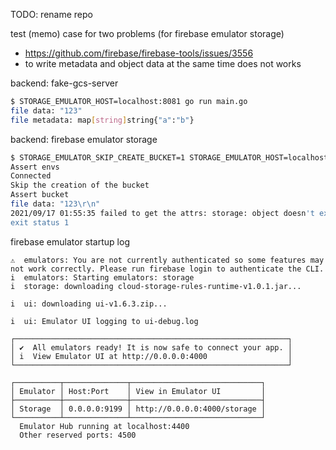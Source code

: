 TODO: rename repo

test (memo) case for two problems (for firebase emulator storage)
* https://github.com/firebase/firebase-tools/issues/3556
* to write metadata and object data at the same time does not works

backend: fake-gcs-server

```bash
$ STORAGE_EMULATOR_HOST=localhost:8081 go run main.go
file data: "123"
file metadata: map[string]string{"a":"b"}
```

backend: firebase emulator storage
```bash
$ STORAGE_EMULATOR_SKIP_CREATE_BUCKET=1 STORAGE_EMULATOR_HOST=localhost:9199 go run main.go
Assert envs
Connected
Skip the creation of the bucket
Assert bucket
file data: "123\r\n"
2021/09/17 01:55:35 failed to get the attrs: storage: object doesn't exist
exit status 1
```

firebase emulator startup log

```log
⚠  emulators: You are not currently authenticated so some features may not work correctly. Please run firebase login to authenticate the CLI.
i  emulators: Starting emulators: storage
i  storage: downloading cloud-storage-rules-runtime-v1.0.1.jar...

i  ui: downloading ui-v1.6.3.zip...

i  ui: Emulator UI logging to ui-debug.log

┌─────────────────────────────────────────────────────────────┐
│ ✔  All emulators ready! It is now safe to connect your app. │
│ i  View Emulator UI at http://0.0.0.0:4000                  │
└─────────────────────────────────────────────────────────────┘

┌──────────┬──────────────┬─────────────────────────────┐
│ Emulator │ Host:Port    │ View in Emulator UI         │
├──────────┼──────────────┼─────────────────────────────┤
│ Storage  │ 0.0.0.0:9199 │ http://0.0.0.0:4000/storage │
└──────────┴──────────────┴─────────────────────────────┘
  Emulator Hub running at localhost:4400
  Other reserved ports: 4500



